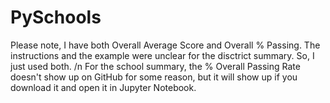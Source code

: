 # PySchools
Please note, I have both Overall Average Score and Overall % Passing. The instructions and the example were unclear for the disctrict summary. So, I just used both.  /n
For the school summary, the % Overall Passing Rate doesn't show up on GitHub for some reason, but it will show up if you download it and open it in Jupyter Notebook. 
